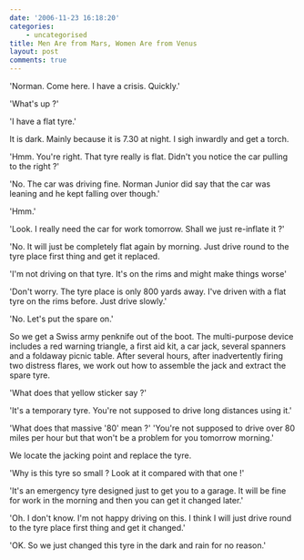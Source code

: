 ```yaml
---
date: '2006-11-23 16:18:20'
categories:
    - uncategorised
title: Men Are from Mars, Women Are from Venus
layout: post
comments: true
---
```

'Norman. Come here. I have a crisis. Quickly.'

'What's up ?'

'I have a flat tyre.'

It is dark. Mainly because it is 7.30 at night. I sigh inwardly and get
a torch.

'Hmm. You're right. That tyre really is flat. Didn't you notice the car
pulling to the right ?'

'No. The car was driving fine. Norman Junior did say that the car was
leaning and he kept falling over though.'

'Hmm.'

'Look. I really need the car for work tomorrow. Shall we just re-inflate
it ?'

'No. It will just be completely flat again by morning. Just drive round
to the tyre place first thing and get it replaced.

'I'm not driving on that tyre. It's on the rims and might make things
worse'

'Don't worry. The tyre place is only 800 yards away. I've driven with a
flat tyre on the rims before. Just drive slowly.'

'No. Let's put the spare on.'

So we get a Swiss army penknife out of the boot. The multi-purpose
device includes a red warning triangle, a first aid kit, a car jack,
several spanners and a foldaway picnic table. After several hours, after
inadvertently firing two distress flares, we work out how to assemble
the jack and extract the spare tyre.

'What does that yellow sticker say ?'

'It's a temporary tyre. You're not supposed to drive long distances
using it.'

'What does that massive '80' mean ?' 'You're not supposed to drive over
80 miles per hour but that won't be a problem for you tomorrow
morning.'

We locate the jacking point and replace the tyre.

'Why is this tyre so small ? Look at it compared with that one !'

'It's an emergency tyre designed just to get you to a garage. It will be
fine for work in the morning and then you can get it changed later.'

'Oh. I don't know. I'm not happy driving on this. I think I will just
drive round to the tyre place first thing and get it changed.'

'OK. So we just changed this tyre in the dark and rain for no reason.'
